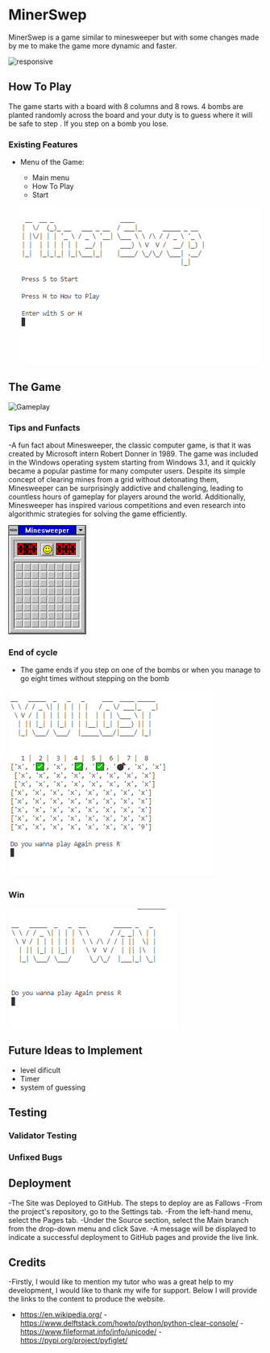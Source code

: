 # MinerSwep
 
MinerSwep is a game similar to minesweeper but with some changes made by me to make the game more dynamic and faster.

![responsive]()

## How To Play

 The game starts with a board with 8 columns and 8 rows. 4 bombs are planted randomly across the board and your duty is to guess where it will be safe to step . If you step on a bomb you lose.

### Existing Features
  
- Menu of the Game:
  - Main menu
  - How To Play
  - Start

  ![Main Menu](https://github.com/dhardi/minerswep/blob/main/assets/images/menu_game.PNG)

## The Game 

   
  
  ![Gameplay]()






### Tips and Funfacts
  -A fun fact about Minesweeper, the classic computer game, is that it was created by Microsoft intern Robert Donner in 1989. The game was included in the Windows operating system starting from Windows 3.1, and it quickly became a popular pastime for many computer users. Despite its simple concept of clearing mines from a grid without detonating them, Minesweeper can be surprisingly addictive and challenging, leading to countless hours of gameplay for players around the world. Additionally, Minesweeper has inspired various competitions and even research into algorithmic strategies for solving the game efficiently.

 ![originalgame](https://github.com/dhardi/minerswep/blob/main/assets/images/minesweeper.png)

 ### End of cycle
   - The game ends if you step on one of the bombs or when you manage to go eight times without stepping on the bomb

  ![lost](https://github.com/dhardi/minerswep/blob/main/assets/images/lost.PNG)

  ### Win
   ![win](https://github.com/dhardi/minerswep/blob/main/assets/images/win.PNG)



## Future Ideas to Implement 

- level dificult 
- Timer
- system of guessing 
 

## Testing 



### Validator Testing 



### Unfixed Bugs




## Deployment 
-The Site was Deployed to GitHub. The steps to deploy are as Fallows
-From the project's repository, go to the Settings tab.
-From the left-hand menu, select the Pages tab.
-Under the Source section, select the Main branch from the drop-down menu and click Save.
-A message will be displayed to indicate a successful deployment to GitHub pages and provide the live link.


## Credits

 -Firstly, I would like to mention my tutor who was a great help to my development, I would like to thank my wife for support. Below I will provide the links to the content to produce the website.

  - https://en.wikipedia.org/
  -https://www.delftstack.com/howto/python/python-clear-console/
  -https://www.fileformat.info/info/unicode/
  -https://pypi.org/project/pyfiglet/